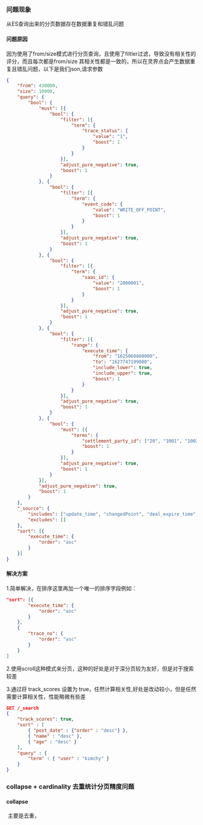 ### 问题现象

从ES查询出来的分页数据存在数据重复和错乱问题

#### 问题原因

因为使用了from/size模式进行分页查询，且使用了filtler过滤，导致没有相关性的评分，而且每次都是from/size 其相关性都是一致的，所以在灵界点会产生数据重复且错乱问题，以下是我们json,请求参数

```json
{
	"from": 430000,
	"size": 10000,
	"query": {
		"bool": {
			"must": [{
				"bool": {
					"filter": [{
						"term": {
							"trace_status": {
								"value": "1",
								"boost": 1
							}
						}
					}],
					"adjust_pure_negative": true,
					"boost": 1
				}
			}, {
				"bool": {
					"filter": [{
						"term": {
							"event_code": {
								"value": "WRITE_OFF_POINT",
								"boost": 1
							}
						}
					}],
					"adjust_pure_negative": true,
					"boost": 1
				}
			}, {
				"bool": {
					"filter": [{
						"term": {
							"saas_id": {
								"value": "2000001",
								"boost": 1
							}
						}
					}],
					"adjust_pure_negative": true,
					"boost": 1
				}
			}, {
				"bool": {
					"filter": [{
						"range": {
							"execute_time": {
								"from": "1625068800000",
								"to": "1627747199000",
								"include_lower": true,
								"include_upper": true,
								"boost": 1
							}
						}
					}],
					"adjust_pure_negative": true,
					"boost": 1
				}
			}, {
				"bool": {
					"must": [{
						"terms": {
							"settlement_party_id": ["20", "1001", "1002", "1003", "1004", "1005", "1006", "1007", "1008", "1009", "1010", "1011", "1012", "1013", "1014", "1015", "1016", "1017", "1018", "1019", "2001", "5001", "5002", "5004", "5005", "5006"],
							"boost": 1
						}
					}],
					"adjust_pure_negative": true,
					"boost": 1
				}
			}],
			"adjust_pure_negative": true,
			"boost": 1
		}
	},
	"_source": {
		"includes": ["update_time", "changedPoint", "deal_expire_time", "remain_quantity", "orderType", "out_shop_id", "brand_names", "shop_name", "shop_keeper", "province", "city", "district", "address", "description", "region_names", "dealer_names", "prize_pool_name", "settlement_party", "settlement_party_id", "extend", "create_time", "execute_time"],
		"excludes": []
	},
	"sort": [{
		"execute_time": {
			"order": "asc"
		}
	}]
}
```

#### 解决方案

1.简单解决，在排序这里再加一个唯一的排序字段例如：

```json
"sort": [{
		"execute_time": {
			"order": "asc"
		}
	},
	{
		"trace_no": {
			"order": "asc"
		}
	}
]
```

2.使用scroll这种模式来分页，这种的好处是对于深分页较为友好，但是对于搜索较差

3.通过将 track_scores 设置为 true，任然计算相关性,好处是改动较小，但是任然需要计算相关性，性能略微有些差

```json
GET /_search
{
    "track_scores": true,
    "sort" : [
        { "post_date" : {"order" : "desc"} },
        { "name" : "desc" },
        { "age" : "desc" }
    ],
    "query" : {
        "term" : { "user" : "kimchy" }
    }
}
```

### collapse + cardinality 去重统计分页精度问题

#### collapse

​	主要是去重，

